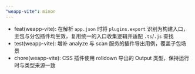 ```yaml
---
"weapp-vite": minor
---
```


- feat(weapp-vite): 在解析 `app.json` 时将 `plugins.export` 识别为构建入口，主包与分包插件均生效，复用统一的入口收集逻辑并适配 `.ts`/`.js` 查找
- test(weapp-vite): 增补 analyze 与 scan 服务的插件导出用例，覆盖子包场景
- chore(weapp-vite): CSS 插件使用 rolldown 导出的 Output 类型，保持运行时与类型来源一致
